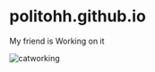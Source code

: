 # politohh.github.io
My friend is Working on it 

<img src="https://media.tenor.com/-Fbyl7vqHiYAAAAi/goma-cat.gif" alt="catworking" />
